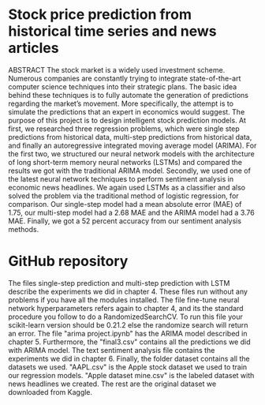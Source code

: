 # Stock price prediction from historical time series and news articles

ABSTRACT
The stock market is a widely used investment scheme. Numerous companies are constantly trying
to integrate state-of-the-art computer science techniques into their strategic plans. The basic idea behind
these techniques is to fully automate the generation of predictions regarding the market’s movement. More
specifically, the attempt is to simulate the predictions that an expert in economics would suggest. The
purpose of this project is to design intelligent stock prediction models. At first, we researched three regression
problems, which were single step predictions from historical data, multi-step predictions from historical data,
and finally an autoregressive integrated moving average model (ARIMA). For the first two, we structured
our neural network models with the architecture of long short-term memory neural networks (LSTMs) and
compared the results we got with the traditional ARIMA model. Secondly, we used one of the latest neural
network techniques to perform sentiment analysis in economic news headlines. We again used LSTMs as a
classifier and also solved the problem via the traditional method of logistic regression, for comparison. Our
single-step model had a mean absolute error (MAE) of 1.75, our multi-step model had a 2.68 MAE and the
ARIMA model had a 3.76 MAE. Finally, we got a 52 percent accuracy from our sentiment analysis methods.

# GitHub repository

The files single-step prediction and multi-step prediction with LSTM describe the experiments
we did in chapter 4. These files run without any problems if you have all the modules installed.
The file fine-tune neural network hyperparameters refers again to chapter 4, and its the standard
procedure you follow to do a RandomizedSearchCV. To run this file your scikit-learn version should be
0.21.2 else the randomize search will return an error.
The file "arima project.ipynb" has the ARIMA model described in chapter 5. Furthermore, the
"final3.csv" contains all the predictions we did with ARIMA model.
The text sentiment analysis file contains the experiments we did in chapter 6.
Finally, the folder dataset contains all the datasets we used. "AAPL.csv" is the Apple stock dataset
we used to train our regression models. "Apple dataset mine.csv" is the labeled dataset with news headlines
we created. The rest are the original dataset we downloaded from Kaggle.
